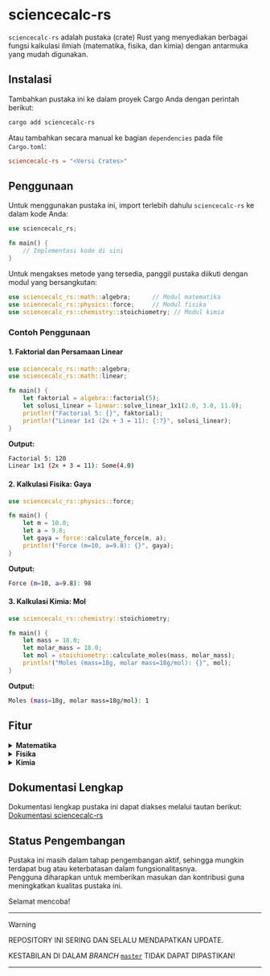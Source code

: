 # sciencecalc-rs

`sciencecalc-rs` adalah pustaka (crate) Rust yang menyediakan berbagai fungsi kalkulasi ilmiah (matematika, fisika, dan kimia) dengan antarmuka yang mudah digunakan.

## Instalasi

Tambahkan pustaka ini ke dalam proyek Cargo Anda dengan perintah berikut:

```sh
cargo add sciencecalc-rs
```

Atau tambahkan secara manual ke bagian `dependencies` pada file `Cargo.toml`:

```toml
sciencecalc-rs = "<Versi Crates>"
```

## Penggunaan

Untuk menggunakan pustaka ini, import terlebih dahulu `sciencecalc-rs` ke dalam kode Anda:

```rust
use sciencecalc_rs;

fn main() {
    // Implementasi kode di sini
}
```

Untuk mengakses metode yang tersedia, panggil pustaka diikuti dengan modul yang bersangkutan:

```rust
use sciencecalc_rs::math::algebra;      // Modul matematika
use sciencecalc_rs::physics::force;     // Modul fisika
use sciencecalc_rs::chemistry::stoichiometry; // Modul kimia
```

### Contoh Penggunaan

#### 1. Faktorial dan Persamaan Linear

```rust
use sciencecalc_rs::math::algebra;
use sciencecalc_rs::math::linear;

fn main() {
    let faktorial = algebra::factorial(5);
    let solusi_linear = linear::solve_linear_1x1(2.0, 3.0, 11.0);
    println!("Factorial 5: {}", faktorial);
    println!("Linear 1x1 (2x + 3 = 11): {:?}", solusi_linear);
}
```

**Output:**
```sh
Factorial 5: 120
Linear 1x1 (2x + 3 = 11): Some(4.0)
```

#### 2. Kalkulasi Fisika: Gaya

```rust
use sciencecalc_rs::physics::force;

fn main() {
    let m = 10.0;
    let a = 9.8;
    let gaya = force::calculate_force(m, a);
    println!("Force (m=10, a=9.8): {}", gaya);
}
```
**Output:**
```sh
Force (m=10, a=9.8): 98
```

#### 3. Kalkulasi Kimia: Mol

```rust
use sciencecalc_rs::chemistry::stoichiometry;

fn main() {
    let mass = 18.0;
    let molar_mass = 18.0;
    let mol = stoichiometry::calculate_moles(mass, molar_mass);
    println!("Moles (mass=18g, molar mass=18g/mol): {}", mol);
}
```
**Output:**
```sh
Moles (mass=18g, molar mass=18g/mol): 1
```

## Fitur

<details>
<summary><strong>Matematika</strong></summary>

<ul>
  <li>Operasi aritmetika dasar: tambah, kurang, kali, bagi, faktorial, pangkat, akar.</li>
  <li>Operasi trigonometri: sinus, cosinus, tangen, dan invers.</li>
  <li>Statistik dasar: rata-rata, median, modus, deviasi standar.</li>
  <li>Persamaan dan sistem persamaan linear.</li>
  <li>Operasi matriks: penjumlahan, perkalian, invers, determinan.</li>
</ul>
</details>

<details>
<summary><strong>Fisika</strong></summary>

<ul>
  <li>Kalkulasi gaya, energi, dan gerak.</li>
  <li>Perhitungan hukum Newton.</li>
  <li>Konversi satuan fisika.</li>
  <li>Kalkulasi kelistrikan (arus, tegangan, hambatan).</li>
</ul>
</details>

<details>
<summary><strong>Kimia</strong></summary>

<ul>
  <li>Perhitungan mol dan massa molar.</li>
  <li>Stoikiometri reaksi kimia.</li>
  <li>Kalkulasi larutan: konsentrasi, molaritas.</li>
  <li>Hukum gas ideal.</li>
</ul>
</details>

## Dokumentasi Lengkap

Dokumentasi lengkap pustaka ini dapat diakses melalui tautan berikut:  
[Dokumentasi sciencecalc-rs](https://github.com/wirandhika-maulana/sciencecalc-rs/blob/master/DOKUMENTASI.md)

## Status Pengembangan

Pustaka ini masih dalam tahap pengembangan aktif, sehingga mungkin terdapat bug atau keterbatasan dalam fungsionalitasnya.  
Pengguna diharapkan untuk memberikan masukan dan kontribusi guna meningkatkan kualitas pustaka ini.

Selamat mencoba!

---

> [!WARNING]
>
> REPOSITORY INI SERING DAN SELALU MENDAPATKAN UPDATE.
>
> KESTABILAN DI DALAM *BRANCH* [`master`](https://github.com/wirandhika-maulana/sciencecalc-rs/tree/master) TIDAK DAPAT DIPASTIKAN!

---
